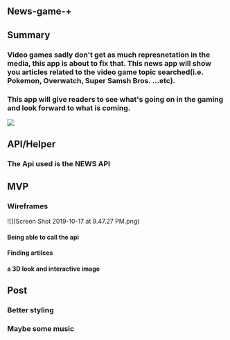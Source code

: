 ## News-game-+

## Summary
### Video games sadly don't get as much represnetation in the media, this app is about to fix that. This news app will show you articles related to the video game topic searched(i.e. Pokemon, Overwatch, Super Samsh Bros. ...etc). 

### This app will give readers to see what's going on in the gaming and look forward to what is coming.


 

![](https://media.giphy.com/media/NjRQ3HxT7pGfK/giphy.gif)

## API/Helper
### The Api used is the NEWS API

## MVP

### Wireframes

![](Screen Shot 2019-10-17 at 9.47.27 PM.png)

#### Being able to call the api 
#### Finding artilces 
#### a 3D look and interactive image

## Post
### Better styling
### Maybe some music

